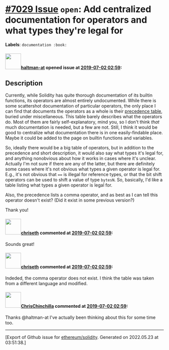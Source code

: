 # [\#7029 Issue](https://github.com/ethereum/solidity/issues/7029) `open`: Add centralized documentation for operators and what types they're legal for
**Labels**: `documentation :book:`


#### <img src="https://avatars.githubusercontent.com/u/35589221?v=4" width="50">[haltman-at](https://github.com/haltman-at) opened issue at [2019-07-02 02:59](https://github.com/ethereum/solidity/issues/7029):

## Description

Currently, while Solidity has quite thorough documentation of its builtin functions, its operators are almost entirely undocumented.  While there is some scattershot documentation of particular operators, the only place I can find that documents the operators as a whole is their [precedence table](https://solidity.readthedocs.io/en/v0.5.10/miscellaneous.html#order), buried under miscellaneous.  This table barely describes what the operators do.  Most of them are fairly self-explanatory, mind you, so I don't think *that* much documentation is needed, but a few are not.  Still, I think it would be good to centralize what documentation there is in one easily-findable place.  Maybe it could be added to the page on builtin functions and variables.

So, ideally there would be a big table of operators, but in addition to the precedence and short description, it would also say what types it's legal for, and anything nonobvious about how it works in cases where it's unclear.  Actually I'm not sure if there are any of the latter, but there are definitely some cases where it's not obvious what types a given operator is legal for.  E.g., it's not obvious that `==` is illegal for reference types, or that the bit shift operators can be used to shift a value of type `bytesN`.  So, basically, I'd like a table listing what types a given operator is legal for.

Also, the precedence lists a comma operator, and as best as I can tell this operator doesn't exist?  (Did it exist in some previous version?)

Thank you!

#### <img src="https://avatars.githubusercontent.com/u/9073706?v=4" width="50">[chriseth](https://github.com/chriseth) commented at [2019-07-02 02:59](https://github.com/ethereum/solidity/issues/7029#issuecomment-507568536):

Sounds great!

#### <img src="https://avatars.githubusercontent.com/u/9073706?v=4" width="50">[chriseth](https://github.com/chriseth) commented at [2019-07-02 02:59](https://github.com/ethereum/solidity/issues/7029#issuecomment-507568733):

Indeded, the comma operator does not exist. I think the table was taken from a different language and modified.

#### <img src="https://avatars.githubusercontent.com/u/42080?u=37db5129c5c71d0293952c8a1a2ef1c181e0e1d6&v=4" width="50">[ChrisChinchilla](https://github.com/ChrisChinchilla) commented at [2019-07-02 02:59](https://github.com/ethereum/solidity/issues/7029#issuecomment-555456660):

Thanks @haltman-at I've actually been thinking about this for some time too.


-------------------------------------------------------------------------------



[Export of Github issue for [ethereum/solidity](https://github.com/ethereum/solidity). Generated on 2022.05.23 at 03:51:38.]
